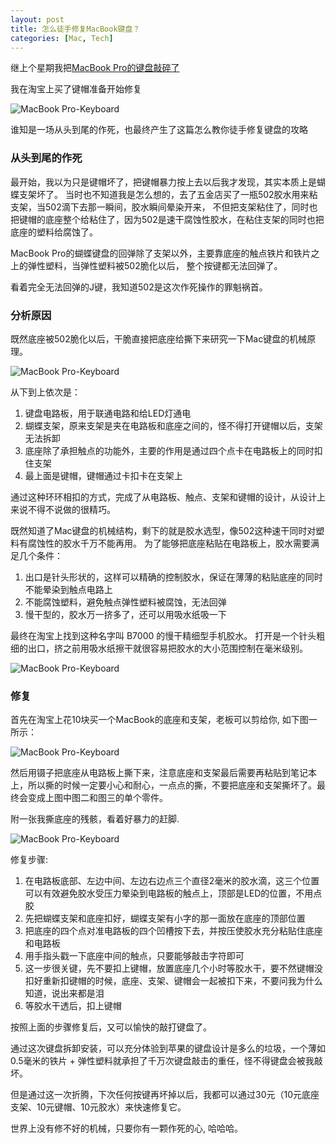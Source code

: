 ```yaml
---
layout: post
title: 怎么徒手修复MacBook键盘？
categories: [Mac, Tech]
---
```


继上个星期我把[MacBook Pro的键盘敲碎了](https://manateelazycat.github.io/mac/tech/2019/07/04/fuck-mackbook-keyboard.html)

我在淘宝上买了键帽准备开始修复

![MacBook Pro-Keyboard]({{site.url}}/pics/fix-macbook-keyboard/1.jpeg)

谁知是一场从头到尾的作死，也最终产生了这篇怎么教你徒手修复键盘的攻略

### 从头到尾的作死
最开始，我以为只是键帽坏了，把键帽暴力按上去以后我才发现，其实本质上是蝴蝶支架坏了。
当时也不知道我是怎么想的，去了五金店买了一瓶502胶水用来粘支架，当502滴下去那一瞬间，胶水瞬间晕染开来，
不但把支架粘住了，同时也把键帽的底座整个给粘住了，因为502是速干腐蚀性胶水，在粘住支架的同时也把底座的塑料给腐蚀了。

MacBook Pro的蝴蝶键盘的回弹除了支架以外，主要靠底座的触点铁片和铁片之上的弹性塑料，当弹性塑料被502脆化以后，
整个按键都无法回弹了。

看着完全无法回弹的J键，我知道502是这次作死操作的罪魁祸首。

### 分析原因
既然底座被502脆化以后，干脆直接把底座给撕下来研究一下Mac键盘的机械原理。

![MacBook Pro-Keyboard]({{site.url}}/pics/fix-macbook-keyboard/2.png)

从下到上依次是：
1. 键盘电路板，用于联通电路和给LED灯通电
2. 蝴蝶支架，原来支架是夹在电路板和底座之间的，怪不得打开键帽以后，支架无法拆卸
3. 底座除了承担触点的功能外，主要的作用是通过四个点卡在电路板上的同时扣住支架
4. 最上面是键帽，键帽通过卡扣卡在支架上

通过这种环环相扣的方式，完成了从电路板、触点、支架和键帽的设计，从设计上来说不得不说做的很精巧。

既然知道了Mac键盘的机械结构，剩下的就是胶水选型，像502这种速干同时对塑料有腐蚀性的胶水千万不能再用。
为了能够把底座粘贴在电路板上，胶水需要满足几个条件：

1. 出口是针头形状的，这样可以精确的控制胶水，保证在薄薄的粘贴底座的同时不能晕染到触点电路上
2. 不能腐蚀塑料，避免触点弹性塑料被腐蚀，无法回弹
3. 慢干型的，胶水万一挤多了，还可以用吸水纸吸一下

最终在淘宝上找到这种名字叫 B7000 的慢干精细型手机胶水。
打开是一个针头粗细的出口，挤之前用吸水纸擦干就很容易把胶水的大小范围控制在毫米级别。

![MacBook Pro-Keyboard]({{site.url}}/pics/fix-macbook-keyboard/3.png)

### 修复
首先在淘宝上花10块买一个MacBook的底座和支架，老板可以剪给你, 如下图一所示：

![MacBook Pro-Keyboard]({{site.url}}/pics/fix-macbook-keyboard/4.png)

然后用镊子把底座从电路板上撕下来，注意底座和支架最后需要再粘贴到笔记本上，所以撕的时候一定要小心和耐心，一点点的撕，不要把底座和支架撕坏了。最终会变成上图中图二和图三的单个零件。

附一张我撕底座的残骸，看着好暴力的赶脚.

![MacBook Pro-Keyboard]({{site.url}}/pics/fix-macbook-keyboard/5.png)

修复步骤:

1. 在电路板底部、左边中间、左边右边点三个直径2毫米的胶水滴，这三个位置可以有效避免胶水受压力晕染到电路板的触点上，顶部是LED的位置，不用点胶
2. 先把蝴蝶支架和底座扣好，蝴蝶支架有小字的那一面放在底座的顶部位置
3. 把底座的四个点对准电路板的四个凹槽按下去，并按压使胶水充分粘贴住底座和电路板
4. 用手指头戳一下底座中间的触点，只要能够敲击字符即可
5. 这一步很关键，先不要扣上键帽，放置底座几个小时等胶水干，要不然键帽没扣好重新扣键帽的时候，底座、支架、键帽会一起被扣下来，不要问我为什么知道，说出来都是泪
6. 等胶水干透后，扣上键帽

按照上面的步骤修复后，又可以愉快的敲打键盘了。

通过这次键盘拆卸安装，可以充分体验到苹果的键盘设计是多么的垃圾，一个薄如0.5毫米的铁片 + 弹性塑料就承担了千万次键盘敲击的重任，怪不得键盘会被我敲坏。

但是通过这一次折腾，下次任何按键再坏掉以后，我都可以通过30元（10元底座支架、10元键帽、10元胶水）来快速修复它。

世界上没有修不好的机械，只要你有一颗作死的心, 哈哈哈。
